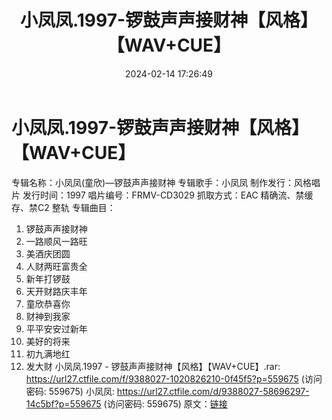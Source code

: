 ﻿---
title: 小凤凤.1997-锣鼓声声接财神【风格】【WAV+CUE】
date: 2024-02-14 17:26:49
categories: WAV车载音乐、镜像
tags: 华语中文
---
# 小凤凤.1997-锣鼓声声接财神【风格】【WAV+CUE】

专辑名称：小凤凤(童欣)—锣鼓声声接财神
专辑歌手：小凤凤
制作发行：风格唱片
发行时间：1997
唱片编号：FRMV-CD3029
抓取方式：EAC 精确流、禁缓存、禁C2 整轨
专辑曲目：
01. 锣鼓声声接财神
02. 一路顺风一路旺
03. 美酒庆团圆
04. 人财两旺富贵全
05. 新年打锣鼓
06. 天开财路庆丰年
07. 童欣恭喜你
08. 财神到我家
09. 平平安安过新年
10. 美好的将来
11. 初九满地红
12. 发大财
小凤凤.1997 - 锣鼓声声接财神【风格】【WAV+CUE】.rar: https://url27.ctfile.com/f/9388027-1020826210-0f45f5?p=559675
(访问密码: 559675)
小凤凤: https://url27.ctfile.com/d/9388027-58696297-14c5bf?p=559675
(访问密码: 559675)
原文：[链接](https://blog.sina.com.cn/s/blog_1647c7e76010314g2.html)